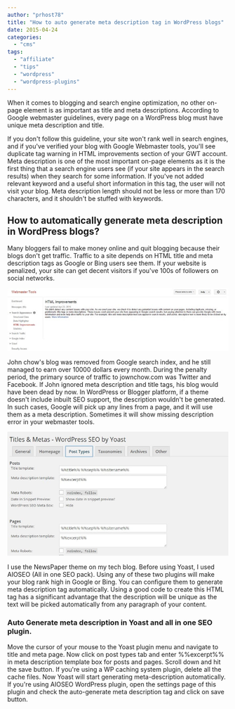 ```yaml
---
author: "prhost78"
title: "How to auto generate meta description tag in WordPress blogs"
date: 2015-04-24
categories: 
  - "cms"
tags: 
  - "affiliate"
  - "tips"
  - "wordpress"
  - "wordpress-plugins"
---
```


When it comes to blogging and search engine optimization, no other on-page element is as important as title and meta descriptions. According to Google webmaster guidelines, every page on a WordPress blog must have unique meta description and title.

If you don't follow this guideline, your site won't rank well in search engines, and if you've verified your blog with Google Webmaster tools, you'll see duplicate tag warning in HTML improvements section of your GWT account. Meta description is one of the most important on-page elements as it is the first thing that a search engine users see (if your site appears in the search results) when they search for some information. If you've not added relevant keyword and a useful short information in this tag, the user will not visit your blog. Meta description length should not be less or more than 170 characters, and it shouldn't be stuffed with keywords.

## How to automatically generate meta description in WordPress blogs?

Many bloggers fail to make money online and quit blogging because their blogs don't get traffic. Traffic to a site depends on HTML title and meta description tags as Google or Bing users see them. If your website is penalized, your site can get decent visitors if you've 100s of followers on social networks.

![GWT HTML Improvements warning](images/GWT-HTML-Improvements-warning.jpg)

John chow's blog was removed from Google search index, and he still managed to earn over 10000 dollars every month. During the penalty period, the primary source of traffic to jownchow.com was Twitter and Facebook. If John ignored meta description and title tags, his blog would have been dead by now. In WordPress or Blogger platform, if a theme doesn't include inbuilt SEO support, the description wouldn't be generated. In such cases, Google will pick up any lines from a page, and it will use them as a meta description. Sometimes it will show missing description error in your webmaster tools.

![Yoast meta description templatee](images/Yoast-meta-description-templatee.jpg)

I use the NewsPaper theme on my tech blog. Before using Yoast, I used AIOSEO (All in one SEO pack). Using any of these two plugins will make your blog rank high in Google or Bing. You can configure them to generate meta description tag automatically. Using a good code to create this HTML tag has a significant advantage that the description will be unique as the text will be picked automatically from any paragraph of your content.

### Auto Generate meta description in Yoast and all in one SEO plugin.

Move the cursor of your mouse to the Yoast plugin menu and navigate to title and meta page. Now click on post types tab and enter %%excerpt%% in meta description template box for posts and pages. Scroll down and hit the save button. If you're using a WP caching system plugin, delete all the cache files. Now Yoast will start generating meta-description automatically. If you're using AIOSEO WordPress plugin, open the settings page of this plugin and check the auto-generate meta description tag and click on save button.
